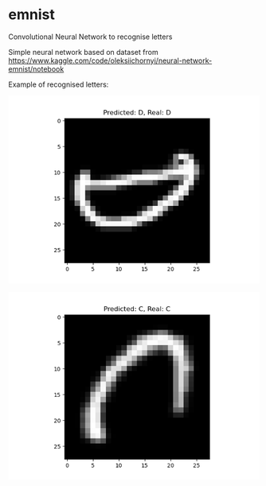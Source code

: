 # emnist
Convolutional Neural Network to recognise letters

Simple neural network based on dataset from https://www.kaggle.com/code/oleksiichornyi/neural-network-emnist/notebook

Example of recognised letters:

![Alt text](figure_2414.png "Sample 1")

![Alt text](figure_2222.png "Sample 2")
